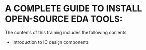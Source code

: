 # **A COMPLETE GUIDE TO INSTALL OPEN-SOURCE EDA TOOLS:** 

The contents of this training includes the following contents:
 * Introduction to IC design components  
